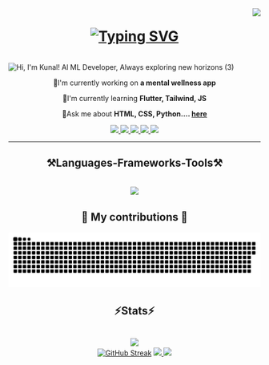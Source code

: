 <img align="right" src="https://visitor-badge.laobi.icu/badge?page_id=Kp4103.Kp4103" />

<h1 align="center">
<a href="https://git.io/typing-svg"><img src="https://readme-typing-svg.demolab.com?font=Righteous&size=35&duration=4000&pause=1000&center=true&vCenter=true&random=false&width=500&height=70&lines=Hi+there+!%F0%9F%91%8B;I'm+Kunal+Pawar!" alt="Typing SVG" /></a>
</h1>


<br/>![Hi, I'm Kunal! Al   ML Developer, Always exploring new horizons  (3)](https://github.com/Kp4103/Kp4103/assets/11766476/e00056a8-fc47-4aba-b47f-61e68d4d42a9)

<div align="center">

🔭I'm currently working on **a mental wellness app**

🌱I'm currently learning **Flutter, Tailwind, JS**

💭Ask me about **HTML, CSS, Python.... [here](https://github.com/Kp4103/Kp4103/issues)**

</div>

<div align="center">
<a href="mailto:kunal4103@gmail.com">
<img src="https://img.shields.io/badge/Gmail-D14836?style=for-the-badge&logo=gmail&logoColor=white" target="_blank" />
</a>

<a href="https://www.linkedin.com/in/kunal-pawar-8186a1293/">
  <img src="https://img.shields.io/badge/LinkedIn-0077B5?style=for-the-badge&logo=linkedin&logoColor=white" target="_blank" />
</a>

<a href="https://discord.com/users/827833395739361291">
  <img src="https://img.shields.io/badge/Discord-5865F2?style=for-the-badge&logo=discord&logoColor=white" target="_blank" />
</a>

<a href="https://twitter.com/apocalypsewolf2">
  <img src="https://img.shields.io/badge/Twitter-1DA1F2?style=for-the-badge&logo=twitter&logoColor=white" target="_blank" />
</a>

<a href="https://www.instagram.com/kp_4103/">
  <img src="https://img.shields.io/badge/Instagram-E4405F?style=for-the-badge&logo=instagram&logoColor=white" target="_blank" />
</a>
</div>

<hr/>

<h2 align="center"> ⚒️Languages-Frameworks-Tools⚒️ </h2>

<br/>

<div align="center">
  <a href="https://skillicons.dev">
  <img src="https://skillicons.dev/icons?i=anaconda,androidstudio,c,cpp,codepen,css,dart,discord,figma,firebase,flutter,github,gmail,html,instagram,java,js,linkedin,mongodb,mysql,php,pycharm,py,pytorch,tensorflow,vscode,&perline=13" /><br>
  </a>
</div>

<div align="center">
  <h2>🐍 My contributions 🐍</h2>

  <picture>
    <source media="(prefers-color-scheme: dark)" srcset="https://raw.githubusercontent.com/Kp4103/Kp4103/output/github-contribution-grid-snake-dark.svg" />
    <source media="(prefers-color-scheme: light)" srcset="https://raw.githubusercontent.com/Kp4103/Kp4103/output/github-contribution-grid-snake.svg" />
    <img alt="github-snake" src="https://raw.githubusercontent.com/Kp4103/Kp4103/output/github-contribution-grid-snake-dark.svg" />
  </picture>
</div>


<h2 align="center"> ⚡Stats⚡ </h2>
<br>

<div align="center">
  <a href="https://github.com/anuraghazra/github-readme-stats"><img src="https://github-readme-stats.vercel.app/api/wakatime?username=cryocreza&theme=transparent"></a>
  <br>
  <a href="https://git.io/streak-stats"><img width=370 src="https://streak-stats.demolab.com?user=Kp4103&theme=transparent&hide_border=false" alt="GitHub Streak" /></a>
  <a href="https://github.com/anuraghazra/github-readme-stats"><img width=370 src="https://github-readme-stats.vercel.app/api?username=Kp4103&show_icons=true&theme=transparent"</a>
  <a href="https://github.com/anuraghazra/github-readme-stats"><img src="https://github-readme-stats.vercel.app/api/top-langs/?username=Kp4103&layout=donut&theme=transparent"></a>
</div>
